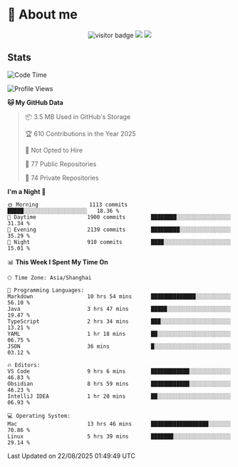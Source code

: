 <!-- ![](https://youpai.roccoshi.top/img/20200804214216.png) -->

# 🧐 About me
 
<p align="center">
<img src="https://visitor-badge.laobi.icu/badge?page_id=Lincest.Lincest&title=hits" alt="visitor badge"/>
<a href="mailto:imroccoshi@gmail.com"><img src="https://img.shields.io/badge/gmail-imroccoshi%40gmail.com-red"></a>
<a href="https://blog.roccoshi.top"><img src="https://img.shields.io/badge/blog-roccoshi-green"></a>
</p>

## Stats

<!--START_SECTION:waka-->
![Code Time](http://img.shields.io/badge/Code%20Time-2%2C674%20hrs%2013%20mins-blue)

![Profile Views](http://img.shields.io/badge/Profile%20Views-0-blue)

**🐱 My GitHub Data** 

> 📦 3.5 MB Used in GitHub's Storage 
 > 
> 🏆 610 Contributions in the Year 2025
 > 
> 🚫 Not Opted to Hire
 > 
> 📜 77 Public Repositories 
 > 
> 🔑 74 Private Repositories 
 > 
**I'm a Night 🦉** 

```text
🌞 Morning                1113 commits        █████░░░░░░░░░░░░░░░░░░░░   18.36 % 
🌆 Daytime                1900 commits        ████████░░░░░░░░░░░░░░░░░   31.34 % 
🌃 Evening                2139 commits        █████████░░░░░░░░░░░░░░░░   35.29 % 
🌙 Night                  910 commits         ████░░░░░░░░░░░░░░░░░░░░░   15.01 % 
```


📊 **This Week I Spent My Time On** 

```text
🕑︎ Time Zone: Asia/Shanghai

💬 Programming Languages: 
Markdown                 10 hrs 54 mins      ██████████████░░░░░░░░░░░   56.10 % 
Java                     3 hrs 47 mins       █████░░░░░░░░░░░░░░░░░░░░   19.47 % 
TypeScript               2 hrs 34 mins       ███░░░░░░░░░░░░░░░░░░░░░░   13.21 % 
YAML                     1 hr 18 mins        ██░░░░░░░░░░░░░░░░░░░░░░░   06.75 % 
JSON                     36 mins             █░░░░░░░░░░░░░░░░░░░░░░░░   03.12 % 

🔥 Editors: 
VS Code                  9 hrs 6 mins        ████████████░░░░░░░░░░░░░   46.83 % 
Obsidian                 8 hrs 59 mins       ████████████░░░░░░░░░░░░░   46.23 % 
IntelliJ IDEA            1 hr 20 mins        ██░░░░░░░░░░░░░░░░░░░░░░░   06.93 % 

💻 Operating System: 
Mac                      13 hrs 46 mins      ██████████████████░░░░░░░   70.86 % 
Linux                    5 hrs 39 mins       ███████░░░░░░░░░░░░░░░░░░   29.14 % 
```


 Last Updated on 22/08/2025 01:49:49 UTC
<!--END_SECTION:waka-->


